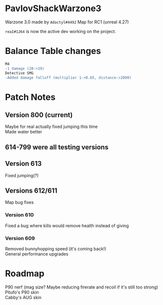 # PavlovShackWarzone3
Warzone 3.0 made by `Adactyl#4492`
Map for RC1 (unreal 4.27)

`reaI#1264` is now the active dev working on the project.

# Balance Table changes  
```diff
M4
-1 damage (20->19)
Detective SMG
-Added damage falloff (multiplier 1->0.65, distance->2000)
```

# Patch Notes  
## Version 800 (current)  
Maybe for real actually fixed jumping this time  
Made water better  
## 614-799 were all testing versions
## Version 613
Fixed jumping(?)
## Versions 612/611  
Map bug fixes
### Version 610
Fixed a bug where kills would remove health instead of giving  
### Version 609
Removed bunnyhopping speed (it's coming back!)  
General performance upgrades  

# Roadmap
P90 nerf (mag size? Maybe reducing firerate and recoil if it's still too strong)  
Pitufo's P90 skin  
Cabby's AUG skin
